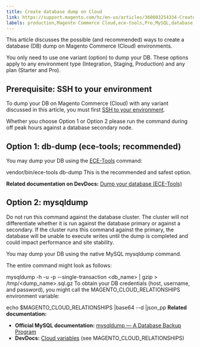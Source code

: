 ```yaml
---
title: Create database dump on Cloud
link: https://support.magento.com/hc/en-us/articles/360003254334-Create-database-dump-on-Cloud
labels: production,Magento Commerce Cloud,ece-tools,Pro,MySQL,database,how to,Starter
---
```


This article discusses the possible (and recommended) ways to create a database (DB) dump on Magento Commerce (Cloud) environments. 

 You only need to use one variant (option) to dump your DB. These options apply to any environment type (Integration, Staging, Production) and any plan (Starter and Pro).

 Prerequisite: SSH to your environment
-------------------------------------

 To dump your DB on Magento Commerce (Cloud) with any variant discussed in this article, you must first [SSH to your environment](http://devdocs.magento.com/guides/v2.2/cloud/env/environments-ssh.html#ssh). 

 Whether you choose Option 1 or Option 2 please run the command during off peak hours against a database secondary node.

 Option 1: db-dump (**ece-tools; recommended**)
----------------------------------------------

 You may dump your DB using the [ECE-Tools](http://devdocs.magento.com/guides/v2.2/cloud/composer-packages/ece-tools.html) command:

 vendor/bin/ece-tools db-dump This is the recommended and safest option.

 **Related documentation on DevDocs:** [Dump your database (ECE-Tools)](http://devdocs.magento.com/guides/v2.2/cloud/project/project-webint-snap.html#db-dump)

 Option 2: mysqldump
-------------------

 Do not run this command against the database cluster. The cluster will not differentiate whether it is run against the database primary or against a secondary. If the cluster runs this command against the primary, the database will be unable to execute writes until the dump is completed and could impact performance and site stability.

 You may dump your DB using the native MySQL mysqldump command.

 The entire command might look as follows:

 mysqldump -h <host> -u <username> -p<password> --single-transaction <db\_name> | gzip > /tmp/<dump\_name>.sql.gz To obtain your DB credentials (host, username, and password), you might call the MAGENTO\_CLOUD\_RELATIONSHIPS environment variable:

 echo $MAGENTO\_CLOUD\_RELATIONSHIPS |base64 --d |json\_pp **Related documentation:**

 
 *  **Official MySQL documentation:** [mysqldump — A Database Backup Program](https://dev.mysql.com/doc/refman/8.0/en/mysqldump.html) 
 *  **DevDocs:** [Cloud variables](http://devdocs.magento.com/guides/v2.2/cloud/env/variables-cloud.html) (see MAGENTO\_CLOUD\_RELATIONSHIPS)
 
